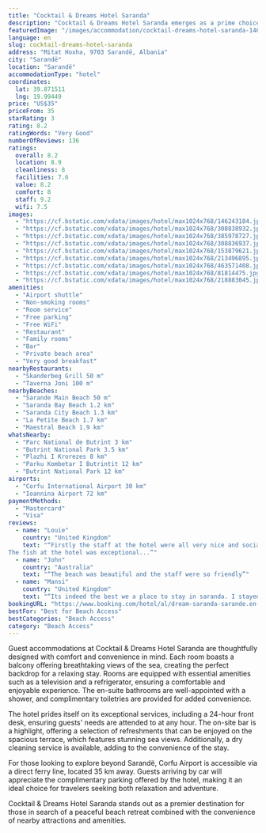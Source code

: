 ```yaml
---
title: "Cocktail & Dreams Hotel Saranda"
description: "Cocktail & Dreams Hotel Saranda emerges as a prime choice for travelers seeking a serene beachfront escape in Sarandë."
featuredImage: "/images/accommodation/cocktail-dreams-hotel-saranda-146243184.jpg"
language: en
slug: cocktail-dreams-hotel-saranda
address: "Mitat Hoxha, 9703 Sarandë, Albania"
city: "Sarandë"
location: "Sarandë"
accommodationType: "hotel"
coordinates:
  lat: 39.871511
  lng: 19.99449
price: "US$35"
priceFrom: 35
starRating: 3
rating: 8.2
ratingWords: "Very Good"
numberOfReviews: 136
ratings:
  overall: 8.2
  location: 8.9
  cleanliness: 8
  facilities: 7.6
  value: 8.2
  comfort: 8
  staff: 9.2
  wifi: 7.5
images:
  - "https://cf.bstatic.com/xdata/images/hotel/max1024x768/146243184.jpg?k=1f44c9a4c5be033d80b246ef8c6a1f02ad50ff0a415877511efdb5502d442721&o=&hp=1"
  - "https://cf.bstatic.com/xdata/images/hotel/max1024x768/308838932.jpg?k=2bf9c7976ccb61e6356f6f82f4e9d6c7a4f41b612ff186026c77664f2321da17&o=&hp=1"
  - "https://cf.bstatic.com/xdata/images/hotel/max1024x768/385978727.jpg?k=7a077b2869bde21a088d9df8778006144f754fbc406488d14667eedd7641b0c2&o=&hp=1"
  - "https://cf.bstatic.com/xdata/images/hotel/max1024x768/308836937.jpg?k=0c2a0297fa34be828a8debd329fb625d76e4af9dec9a329ccfb1a07fd0c0bc33&o=&hp=1"
  - "https://cf.bstatic.com/xdata/images/hotel/max1024x768/153879621.jpg?k=ed87a08ad98bf51fd2a4d01a16a5e8ae5a9d6cf0360be9be923836a22e8e3dee&o=&hp=1"
  - "https://cf.bstatic.com/xdata/images/hotel/max1024x768/213496895.jpg?k=9125dd146da31fcbd723f115ffb9c787934575c8b69038e8defd66a8a2f2abbf&o=&hp=1"
  - "https://cf.bstatic.com/xdata/images/hotel/max1024x768/463571408.jpg?k=a84788660d80fc0b9141168e4ab8fd76a02d013d4db4333ae16af1f2f69bc652&o=&hp=1"
  - "https://cf.bstatic.com/xdata/images/hotel/max1024x768/81814475.jpg?k=facb33dedb0b126aade40e13094bb2f1d28454fdcc9d3bee94c0486333c42ef3&o=&hp=1"
  - "https://cf.bstatic.com/xdata/images/hotel/max1024x768/218883045.jpg?k=f7605a54f0d6c339a2bb1663a14125979e23607e402b7a2acd2eedf26b42c92f&o=&hp=1"
amenities:
  - "Airport shuttle"
  - "Non-smoking rooms"
  - "Room service"
  - "Free parking"
  - "Free WiFi"
  - "Restaurant"
  - "Family rooms"
  - "Bar"
  - "Private beach area"
  - "Very good breakfast"
nearbyRestaurants:
  - "Skanderbeg Grill 50 m"
  - "Taverna Joni 100 m"
nearbyBeaches:
  - "Sarande Main Beach 50 m"
  - "Saranda Bay Beach 1.2 km"
  - "Saranda City Beach 1.3 km"
  - "La Petite Beach 1.7 km"
  - "Maestral Beach 1.9 km"
whatsNearby:
  - "Parc National de Butrint 3 km"
  - "Butrint National Park 3.5 km"
  - "Plazhi I Krorezes 8 km"
  - "Parku Kombetar I Butrintit 12 km"
  - "Butrint National Park 12 km"
airports:
  - "Corfu International Airport 30 km"
  - "Ioannina Airport 72 km"
paymentMethods:
  - "Mastercard"
  - "Visa"
reviews:
  - name: "Louie"
    country: "United Kingdom"
    text: "“Firstly the staff at the hotel were all very nice and sociable, making us feel at home. The location is perfect for a relaxing beach front stay ,as well as easily accessing the busy part of sarande by foot.
The fish at the hotel was exceptional...”"
  - name: "John"
    country: "Australia"
    text: "“The beach was beautiful and the staff were so friendly”"
  - name: "Mansi"
    country: "United Kingdom"
    text: "“Its indeed the best we a place to stay in saranda. I stayed in 4 different hotels but this one was exceptional. Exceptional customer service, amazing view of the beach from breakfast table and room❤️ I am a vegetarian so generally i do not get more...”"
bookingURL: "https://www.booking.com/hotel/al/dream-saranda-sarande.en-gb.html?aid=8035640"
bestFor: "Best for Beach Access"
bestCategories: "Beach Access"
category: "Beach Access"
---
```


Guest accommodations at Cocktail & Dreams Hotel Saranda are thoughtfully designed with comfort and convenience in mind. Each room boasts a balcony offering breathtaking views of the sea, creating the perfect backdrop for a relaxing stay. Rooms are equipped with essential amenities such as a television and a refrigerator, ensuring a comfortable and enjoyable experience. The en-suite bathrooms are well-appointed with a shower, and complimentary toiletries are provided for added convenience.

The hotel prides itself on its exceptional services, including a 24-hour front desk, ensuring guests' needs are attended to at any hour. The on-site bar is a highlight, offering a selection of refreshments that can be enjoyed on the spacious terrace, which features stunning sea views. Additionally, a dry cleaning service is available, adding to the convenience of the stay.

For those looking to explore beyond Sarandë, Corfu Airport is accessible via a direct ferry line, located 35 km away. Guests arriving by car will appreciate the complimentary parking offered by the hotel, making it an ideal choice for travelers seeking both relaxation and adventure.

Cocktail & Dreams Hotel Saranda stands out as a premier destination for those in search of a peaceful beach retreat combined with the convenience of nearby attractions and amenities.
